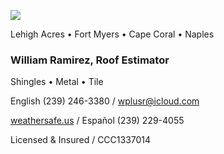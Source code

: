 ![](20253031340-20253031910-ABI-AL132025-GEOCOLOR-1000x1000.gif)


Lehigh Acres • Fort Myers • Cape Coral • Naples


### William Ramirez, Roof Estimator


Shingles • Metal • Tile


English (239) 246-3380 / [wplusr@icloud.com](mailto:wplusr@icloud.com)


[weathersafe.us](https://weathersafe.us) / Español (239) 229-4055


Licensed & Insured / CCC1337014